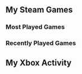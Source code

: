 ## My Steam Games

### Most Played Games
<!-- steam-box-playtime start -->
<!-- steam-box-playtime end -->

### Recently Played Games
<!-- steam-box-recent start -->
<!-- steam-box-recent end -->

## My Xbox Activity

<!-- XBL_STATS -->
<!-- /XBL_STATS -->
